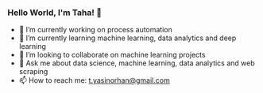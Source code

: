 ### Hello World, I'm Taha! 🖖

- 🔭 I’m currently working on process automation
- 🌱 I’m currently learning machine learning, data analytics and deep learning
- 👯 I’m looking to collaborate on machine learning projects
- 💬 Ask me about data science, machine learning, data analytics and web scraping
- 📫 How to reach me: t.yasinorhan@gmail.com

